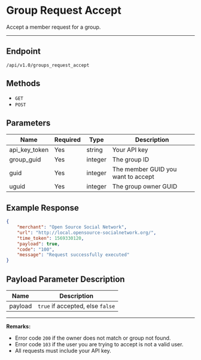 # Group Request Accept

Accept a member request for a group.

---

## Endpoint

```
/api/v1.0/groups_request_accept
```

## Methods

- `GET`
- `POST`

## Parameters

| Name          | Required | Type    | Description                                  |
|---------------|----------|---------|----------------------------------------------|
| api_key_token | Yes      | string  | Your API key                                 |
| group_guid    | Yes      | integer | The group ID                                 |
| guid          | Yes      | integer | The member GUID you want to accept           |
| uguid         | Yes      | integer | The group owner GUID                         |

## Example Response

```json
{
    "merchant": "Open Source Social Network",
    "url": "http://local.opensource-socialnetwork.org/",
    "time_token": 1569330120,
    "payload": true,
    "code": "100",
    "message": "Request successfully executed"
}
```

## Payload Parameter Description

| Name    | Description                   |
|---------|-------------------------------|
| payload | `true` if accepted, else `false` |

---

**Remarks:**
- Error code `200` if the owner does not match or group not found.
- Error code `103` if the user you are trying to accept is not a valid user.
- All requests must include your API key.
